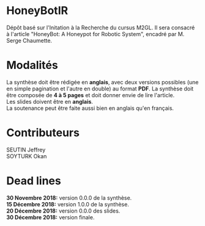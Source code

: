 # HoneyBotIR
Dépôt basé sur l'Initation à la Recherche du cursus M2GL. Il sera consacré à l'article "HoneyBot: A Honeypot for Robotic System", encadré par M. Serge Chaumette. 

# Modalités

La synthèse doit être rédigée en **anglais**, avec deux versions possibles (une en simple pagination et l'autre en double) au format **PDF**. La synthèse doit être composée de **4 à 5 pages** et doit donner envie de lire l'article.  
Les slides doivent être en **anglais**.  
La soutenance peut être faite aussi bien en anglais qu'en français.  
 
# Contributeurs

SEUTIN Jeffrey  
SOYTURK Okan  

# Dead lines

**30 Novembre 2018:** version 0.0.0 de la synthèse.  
**15 Décembre 2018:** version 1.0.0 de la synthèse.  
**20 Décembre 2018:** version 0.0.0 des slides.  
**30 Décembre 2018:** version finale.  
 
